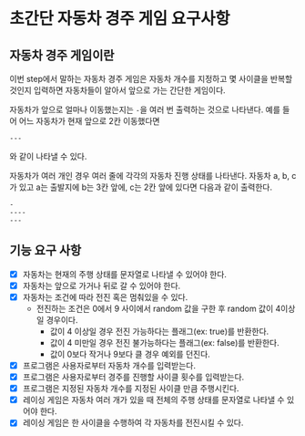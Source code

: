 # 초간단 자동차 경주 게임 요구사항

## 자동차 경주 게임이란
이번 step에서 말하는 자동차 경주 게임은 자동차 개수를 지정하고 몇 사이클을 반복할 것인지 입력하면
자동차들이 알아서 앞으로 가는 간단한 게임이다.

자동차가 앞으로 얼마나 이동했는지는 `-`을 여러 번 출력하는 것으로 나타낸다.
예를 들어 어느 자동차가 현재 앞으로 2칸 이동했다면
```
---
```
와 같이 나타낼 수 있다.

자동차가 여러 개인 경우 여러 줄에 각각의 자동차 진행 상태를 나타낸다.
자동차 a, b, c가 있고 a는 출발지에 b는 3칸 앞에, c는 2칸 앞에 있다면 다음과 같이 출력한다.
```
-
----
---
```

## 기능 요구 사항
- [x] 자동차는 현재의 주행 상태를 문자열로 나타낼 수 있어야 한다.
- [x] 자동차는 앞으로 가거나 뒤로 갈 수 있어야 한다.
- [x] 자동차는 조건에 따라 전진 혹은 멈춰있을 수 있다.
  - 전진하는 조건은 0에서 9 사이에서 random 값을 구한 후 random 값이 4이상일 경우이다.
      - 값이 4 이상일 경우 전진 가능하다는 플래그(ex: true)를 반환한다.
      - 값이 4 미만일 경우 전진 불가능하다는 플래그(ex: false)를 반환한다.
      - 값이 0보다 작거나 9보다 클 경우 예외를 던진다.
- [x] 프로그램은 사용자로부터 자동차 개수를 입력받는다.
- [x] 프로그램은 사용자로부터 경주를 진행할 사이클 횟수를 입력받는다.
- [x] 프로그램은 지정된 자동차 개수를 지정된 사이클 만큼 주행시킨다.
- [x] 레이싱 게임은 자동차 여러 개가 있을 때 전체의 주행 상태를 문자열로 나타낼 수 있어야 한다.
- [x] 레이싱 게임은 한 사이클을 수행하여 각 자동차를 전진시킬 수 있다.